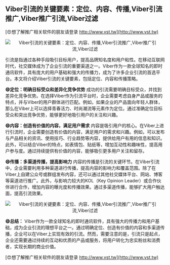 ## **Viber引流的关键要素：定位、内容、传播,Viber引流推广,Viber推广引流,Viber过滤**

[😍想了解推广相关软件的朋友请登录 http://www.vst.tw](http://www.vst.tw)

 <center><img src="https://vst.tw/MP4/tuiguang/png/1.png" alt="Viber引流的关键要素：定位、内容、传播,Viber引流推广,Viber推广引流,Viber过滤"></center>

引流是指通过各种手段吸引目标用户，提高品牌知名度和用户粘性。在移动互联网时代，社交媒体成为了企业引流的重要渠道之一。Viber作为一款全球知名的即时通讯软件，具有庞大的用户基础和强大的传播力，成为了许多企业引流的首选平台。本文将介绍Viber引流的关键要素，包括定位、内容和传播策略。

**😄定位：明确目标受众和差异化竞争优势**
成功的引流需要明确目标受众，并找到差异化竞争优势。在选择Viber作为引流平台时，企业需要考虑自身产品或服务的特点，并与Viber的用户群体进行匹配。例如，如果企业的产品面向年轻人群体，那么在Viber上可以选择青春活力、时尚潮流等元素作为定位。通过准确定位目标受众和突出竞争优势，能够更好地吸引用户的关注和兴趣。

**😄内容：创造有价值的内容，满足用户需求**
内容是吸引用户的核心。在Viber上进行引流时，企业需要创造有价值的内容，满足用户的需求和兴趣。例如，可以发布与产品相关的资讯、使用技巧、行业趋势等内容，提供给用户有用的信息和知识。此外，可以结合Viber的特点，如表情包、贴纸等，增加互动性和趣味性，提高用户参与度。通过持续提供有价值的内容，能够吸引更多用户关注和留存。

**😄传播：多渠道传播，提高影响力**
内容的传播是引流的关键环节。在Viber引流中，企业需要利用多种渠道进行传播，提高内容的影响力和覆盖范围。除了在Viber上自建公众号或群组发布内容，还可以通过其他社交媒体平台、网站、博客等渠道进行推广。此外，与影响力较大的KOL（Key Opinion Leader）或合作伙伴进行合作，增加内容的曝光度和传播效果。通过多渠道传播，能够扩大用户触达面，提高引流效果。

 <center><img src="https://vst.tw/MP4/tuiguang/png/7.png" alt="Viber引流的关键要素：定位、内容、传播,Viber引流推广,Viber推广引流,Viber过滤"></center>

**😄总结：**
Viber作为一款全球知名的即时通讯软件，具有强大的传播力和用户基础，成为企业引流的理想平台之一。通过明确定位、创造有价值的内容和多渠道传播，企业可以在Viber上实现有效的引流。然而，需要注意的是，引流只是起点，企业还需要通过持续的互动和优质的产品或服务，将用户转化为忠实粉丝和消费者，实现长期的商业价值。

[😍想了解推广相关软件的朋友请登录 http://www.vst.tw](http://www.vst.tw)



